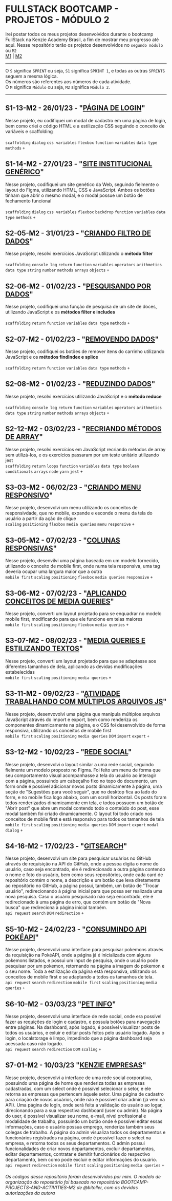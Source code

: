 # FULLSTACK BOOTCAMP - PROJETOS - MÓDULO 2
Irei postar todos os meus projetos desenvolvidos durante o bootcamp FullStack na Kenzie Academy Brasil, a fim de mostrar meu progresso até aqui. Nesse repositório terão os projetos desenvolvidos no `segundo módulo` ou `M2`<br />
[M1](https://github.com/mariaclaratabosa/M1-PROJETOS) | [M2](https://github.com/mariaclaratabosa/M2-PROJETOS)
<hr />

O `S` significa `SPRINT` ou seja, `S1` significa `SPRINT 1`, e todas as outras `SPRINTS` seguem a mesma lógica.<br />
Os números são referentes aos números de cada atividade.<br />
O `M` significa `Módulo` ou seja, `M2` significa `Módulo 2`.
<hr />

## S1-13-M2 - 26/01/23 - "[PÁGINA DE LOGIN](https://mariaclaratabosa.github.io/M2-PROJETOS//src/M2-SPRINT-1/S1-13-M2/index.html)"
Nesse projeto, eu codifiquei um modal de cadastro em uma página de login, bem como criei o código HTML e a estilização CSS seguindo o conceito de variáveis e scaffolding<br />
<br />
`scaffolding` `dialog` `css variables` `flexbox` `function` `variables` `data type` `methods` `+`

## S1-14-M2 - 27/01/23 - "[SITE INSTITUCIONAL GENÉRICO](https://mariaclaratabosa.github.io/M2-PROJETOS//src/M2-SPRINT-1/S1-14-M2/index.html)"
Nesse projeto, codifiquei um site genético da Web, seguindo fielmente o layout do Figma, utilizando HTML, CSS e JavaScript. Ambos os botões tinham que abrir o mesmo modal, e o modal possue um botão de fechamento funcional<br />
<br />
`scaffolding` `dialog` `css variables` `flexbox` `backdrop` `function` `variables` `data type` `methods` `+`

## S2-05-M2 - 31/01/23 - "[CRIANDO FILTRO DE DADOS](https://mariaclaratabosa.github.io/M2-PROJETOS//src/M2-SPRINT-2/S2-05-M2/index.html)"
Nesse projeto, resolvi exercícios JavaScript utilizando o <strong>método filter</strong> <br />
<br />
`scaffolding` `console log` `return` `function` `variables` `operators` `arithmetics` `data type` `string` `number` `methods` `arrays` `objects` `+`

## S2-06-M2 - 01/02/23 - "[PESQUISANDO POR DADOS](https://mariaclaratabosa.github.io/M2-PROJETOS//src/M2-SPRINT-2/S2-06-M2/index.html)"
Nesse projeto, codifiquei uma função de pesquisa de um site de doces, utilizando JavaScript e os <strong>métodos filter e includes</strong> <br />
<br />
`scaffolding` `return` `function` `variables` `data type` `methods` `+`

## S2-07-M2 - 01/02/23 - "[REMOVENDO DADOS](https://mariaclaratabosa.github.io/M2-PROJETOS//src/M2-SPRINT-2/S2-07-M2/index.html)"
Nesse projeto, codifiquei os botões de remover itens do carrinho utilizando JavaScript e os <strong>métodos findIndex e splice</strong> <br />
<br />
`scaffolding` `return` `function` `variables` `data type` `methods` `+`

## S2-08-M2 - 01/02/23 - "[REDUZINDO DADOS](https://mariaclaratabosa.github.io/M2-PROJETOS//src/M2-SPRINT-2/S2-08-M2/index.html)"
Nesse projeto, resolvi exercícios utilizando JavaScript e o <strong>método reduce</strong> <br />
<br />
`scaffolding` `console log` `return` `function` `variables` `operators` `arithmetics` `data type` `string` `number` `methods` `arrays` `objects` `+`

## S2-12-M2 - 03/02/23 - "[RECRIANDO MÉTODOS DE ARRAY](https://mariaclaratabosa.github.io/M2-PROJETOS//src/M2-SPRINT-2/S2-12-M2/index.html)"
Nesse projeto, resolvi exercícios em JavaScript recriando métodos de array sem utilizá-los, e os exercícios passaram por um teste unitário utilizando jest
<br />
`scaffolding` `return` `loops` `function` `variables` `data type` `boolean` `conditionals` `arrays` `node` `yarn` `jest` `+`

## S3-03-M2 - 06/02/23 - "[CRIANDO MENU RESPONSIVO](https://mariaclaratabosa.github.io/M2-PROJETOS//src/M2-SPRINT-3/S3-03-M2/index.html)"
Nesse projeto, desenvolvi um menu utilizando os conceitos de responsivdade, que no mobile, expande e esconde o menu da tela do usuário a partir da ação de clique
<br />
`scaling` `positioning` `flexbox` `media queries` `menu` `responsive` `+`

## S3-05-M2 - 07/02/23 - "[COLUNAS RESPONSIVAS](https://mariaclaratabosa.github.io/M2-PROJETOS//src/M2-SPRINT-3/S3-05-M2/index.html)"
Nesse projeto, desenvilvi uma página baseada em um modelo fornecido, utilizando o conceito de mobile first, onde numa tela responsiva, uma tag deveria ocupar uma largura maior que a outra
<br />
`mobile first` `scaling` `positioning` `flexbox` `media queries` `responsive` `+`

## S3-06-M2 - 07/02/23 - "[APLICANDO CONCEITOS DE MEDIA QUERIES](https://mariaclaratabosa.github.io/M2-PROJETOS//src/M2-SPRINT-3/S3-06-M2/index.html)"
Nesse projeto, converti um layout projetado para se enquadrar no modelo mobile first, modificando para que ele funcione em telas maiores
<br />
`mobile first` `scaling` `positioning` `flexbox` `media queries` `+`

## S3-07-M2 - 08/02/23 - "[MEDIA QUERIES E ESTILIZANDO TEXTOS](https://mariaclaratabosa.github.io/M2-PROJETOS//src/M2-SPRINT-3/S3-07-M2/index.html)"
Nesse projeto, converti um layout projetado para que se adaptasse aos diferentes tamanhos de dela, aplicando as devidas modificações estabelecidas
<br />
`mobile first` `scaling` `positioning` `media queries` `+`

## S3-11-M2 - 09/02/23 - "[ATIVIDADE TRABALHANDO COM MÚLTIPLOS ARQUIVOS JS](https://mariaclaratabosa.github.io/M2-PROJETOS//src/M2-SPRINT-3/S3-11-M2/index.html)"
Nesse projeto, desenvovolvi uma página que manipula múltiplos arquivos JavaScript através do import e export, bem como renderiza os componentes dinamicamente na página, e o CSS foi desenvolvido de forma responsiva, utilizando os conceitos de mobile first
<br />
`mobile first` `scaling` `positioning` `media queries` `DOM` `import` `export` `+`

## S3-12-M2 - 10/02/23 - "[REDE SOCIAL](https://mariaclaratabosa.github.io/M2-PROJETOS//src/M2-SPRINT-3/S3-12-M2/index.html)"
Nesse projeto, desenvolvi o layout similar a uma rede social, seguindo fielmente um modelo proposto no Figma. Foi feito um menu de forma que seu comportamento visual acompanhasse a tela do usuário ao interagir com a página, possuindo um cabeçalho fixo no topo do documento, um form onde é possivel adicionar novos posts dinamicamente à página, uma seção de "Sugestões para você seguir", que no desktop fica ao lado do form, e no mobile fica logo abaixo, com um scroll horizontal. Os posts foram todos renderizados dinamicamente em tela, e todos possuem um botão de "Abrir post" que abre um modal contendo todo o conteúdo do post, esse modal também foi criado dinamicamente. O layout foi todo criado nos conceitos de mobile first e está responsivo para todos os tamanhos de tela
<br />
`mobile first` `scaling` `positioning` `media queries` `DOM` `import` `export` `modal` `dialog` `+`

## S4-16-M2 - 17/02/23 - "[GITSEARCH](https://mariaclaratabosa.github.io/M2-PROJETOS//src/M2-SPRINT-4/S4-16-M2/index.html)"
Nesse projeto, desenvolvi um site para pesquisar usuários no GitHub através de requisição na API do GitHub, onde a pessoa digita o nome do usuário, caso seja encontrado, ele é redirecionado a outra página contendo o nome e foto do usuário, bem como seus repositórios, onde cada card de repositório contém o nome, a descrição e um botão que leva diretamente ao repositório no GitHub, a página possui, também, um botão de "Trocar usuário", redirecionando à página inicial para que possa ser realizada uma nova pesquisa. Caso o usuário pesquisado não seja encontrado, ele é redirecionado à uma página de erro, que contém um botão de "Nova busca" que redireciona à página inicial também.
<br />
`api request` `search` `DOM` `redirection` `+`

## S5-10-M2 - 24/02/23 - "[CONSUMINDO API POKÉAPI](https://mariaclaratabosa.github.io/M2-PROJETOS//src/M2-SPRINT-5/S5-10-M2/index.html)"
Nesse projeto, desenvolvi uma interface para pesquisar pokemons através da requisição na PokéAPI, onde a página já é inicializada com alguns pokemons listados, e possui um input de pesquisa, onde o usuário pode pesquisar por um pokemon, retornando na página a imagem do pokemon e o seu nome. Toda a estilização da página está responsiva, utilizando os conceitos de mobile first e se adaptando a todos os tamanhos de tela.
<br />
`api request` `search` `redirection` `mobile first` `scaling` `positioning` `media queries` `+`

## S6-10-M2 - 03/03/23 "[PET INFO](https://mariaclaratabosa.github.io/M2-PROJETOS//src/M2-SPRINT-6/frontend/index.html)"
Nesse projeto, desenvolvi uma interface de rede social, onde era possível fazer as requições de login e cadastro, e possuía botões para navegação entre páginas. Na dashboard, após logado, é possível visualizar posts de todos os usuários, e exluir e editar posts feitos pelo usuário logado. Após o login, o localstorage é limpo, impedindo que a página dashboard seja acessada caso não logado. 
<br />
`api request` `search` `redirection` `DOM` `scaling` `+`

## S7-01-M2 - 10/03/23 "[KENZIE EMPRESAS](https://mariaclaratabosa.github.io/M2-PROJETOS//src/M2-SPRINT-7/frontend/index.html)"
Nesse projeto, desenvolvi a interface de uma rede social corporativa, possuindo uma página de home que renderiza todas as empresas cadastradas, com um select onde é possível selecionar o setor, e ele retorna as empresas que pertencem àquele setor. Uma página de cadastro para criação de novos usuários, onde não é possível criar admin (já vem na API). Uma página de login, onde será feita a validação do usuário ao logar, direcionando para a sua respectiva dashboard (user ou admin). Na página do user, é possível visualizar seu nome, e-mail, nível profissional e modalidade de trabalho, possuindo um botão onde é possível editar essas informações, caso o usuário possua emprego, renderiza também seus colegas de trabalho. A página do admin visualiza todos os departamentos e funcionários registrados na página, onde é possível fazer o select na empresa, e retorna todos os seus departamentos. O admin possui funcionalidades de criar novos departamentos, excluir departamentos, editar departamentos, contratar e demitir funcionários do respectivo departamento, bem como pode excluir e editar informações do usuário.
<br />
`api request` `redirection` `mobile first` `scaling` `positioning` `media queries` `+`

<h6>Os códigos desse repositório foram desenvolvidos por mim. O modelo de organização do repositório foi baseado no repositório 
BOOTCAMP-PROJECTS-AND-ACTIVITIES-M2 de @bitoller, com as devidas autorizações da autora</h6>
